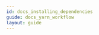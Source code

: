 ```yaml
---
id: docs_installing_dependencies
guide: docs_yarn_workflow
layout: guide
---
```


<!-- [TODO: Write about installing dependencies (running yarn install)] -->
<!-- Explain when you would want to run yarn install -->
